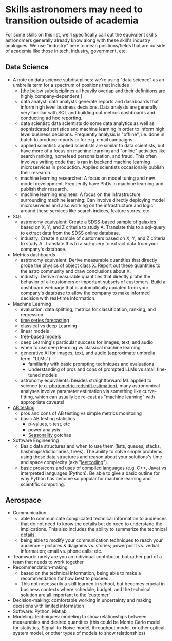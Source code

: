 # Skills astronomers may need to transition outside of academia
For some skills on this list, we'll specifically call out the equivalent skills astronomers generally already know along with these skill's industry analogues.  We use "industry" here to mean positions/fields that are outside of academia like those in tech, industry, government, etc.
## Data Science
- A note on data science subdiscplines: we're using "data science" as an umbrella term for a spectrum of positions that includes
  - [the below subdisciplines all heavily overlap and their definitions are highly company-dependent.]
  - data analyst: data analysts generate reports and dashboards that inform high level business decisions. Data analysts are generally very familiar with SQL and building out metrics dashboards and conducting ad hoc reporting.
  - data scientist: data scientists do some data analytics as well as sophisticated statistics and machine learning in order to inform high level business decisions. Frequently analysis is "offline", i.e. done in batch to produce reports or for e.g. email campaigns.
  - applied scientist: applied scientists are similar to data scientists, but have more of a focus on machine learning and "online" activities like search ranking, homefeed personalization, and fraud. This often involves writing code that is ran in backend machine learning microservices in production.  Applied scientists occasionally publish their research.
  - machine learning researcher: A focus on model tuning and new model development.  Frequently have PhDs in machine learning and publish their research.
  - machine learning engineer: A focus on the infrastructure surrounding machine learning: Can involve directly deploying model microservices and also working on the infrastructure and logic around these services like search indices, feature stores, etc.
- SQL
  - astronomy equivalent: Create a SDSS-based sample of galaxies based on X, Y, and Z criteria to study A. Translate this to a sql-query to extract data from the SDSS online database.
  - industry: Create a sample of customers based on X, Y, and Z criteria to study A. Translate this to a sql-query to extract data from your company's database.
- Metrics dashboards
  - astronomy equivalent: Derive measurable quantities that directly probe the physics of object class X.  Report out these quantities to the astro community and draw conclusions about X.
  - industry: Derive measurable quantities that directly probe the behavior of all customers or important subsets of customers.  Build a dashboard webpage that is automatically updated from your company's database to allow the company to make informed decision with real-time information.
- Machine Learning
  - evaluation: data splitting, metrics for classification, ranking, and regression.
  - [time series forecasting](https://en.wikipedia.org/wiki/Forecasting)
  - classical vs deep Learning
  - linear models
  - [tree-based models](https://en.wikipedia.org/wiki/Decision_tree_learning)
  - deep Learning's particular success for images, text, and audio
  - when to use deep learning vs classical machine learning
  - generative AI for images, text, and audio (approximate umbrella term: "LLMs")
     - familiarity with basic prompting techniques and evaluations
     - Understanding of pros and cons of prompted LLMs vs small fine-tuned models
  - astronomy equivalents: besides straightforward ML applied to science (e.g. [photometric redshift estimation](https://en.wikipedia.org/wiki/Photometric_redshift)), many astronomical analyses involve parameter estimation via something like curve-fitting, which can usually be re-cast as "machine learning" with appropriate caveats!
- [AB testing](https://en.wikipedia.org/wiki/A/B_testing)
  - pros and cons of AB testing vs simple metrics monitoring
  - basic AB testing statistics
    - p-values, t-test, etc
    - power analysis
    - [Seasonality](https://en.wikipedia.org/wiki/Seasonality) gotchas
- Software Engineering
  - Basic data structures and when to use them (lists, queues, stacks, hashmaps/dictionaries, trees).  The ability to solve simple problems using these data structures and reason about your solutions's time and space complexity (aka "[leetcoding](https://en.wikipedia.org/wiki/LeetCode)").
  - basic pros/cons and uses of compiled languages (e.g. C++, Java) vs interpreted languages (Python). Be able to give a basic outline for why Python has become so popular for machine learning and scientific computing.

## Aerospace
- Communication
   - able to communicate complicated technical information to audiences that do not need to know the details but do need to understand the implications. This also includes the ability to summarize the technical details.
   - being able to modify your communication techniques to reach your audience – pictures & diagrams vs. stories; powerpoint vs. verbal information; email vs. phone calls; etc.
- Teamwork: rarely are you an individual contributor, but rather part of a team that needs to work together
- Recommendation-making
   - based on the technical information, being able to make a recommendation for how best to proceed.
   - This not necessarily a skill learned in school, but becomes crucial in business contexts where schedule, budget, and the technical solution are all important to the ‘customer’.
- Decision-making: comfortable working in uncertainty and making decisions with limited information
- Software: Python, Matlab
- Modeling Techniques: modeling to show relationships between measurables and desired quantities (this could be Monte Carlo model for statistics, Signal-to-Noise model, throughput model, or other optical system model, or other types of models to show relationships)
